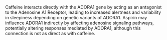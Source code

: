 Caffeine interacts directly with the ADORA1 gene by acting as an antagonist to the Adenosine A1 Receptor, leading to increased alertness and variability in sleepiness depending on genetic variants of ADORA1. Aspirin may influence ADORA1 indirectly by affecting adenosine signaling pathways, potentially altering responses mediated by ADORA1, although this connection is not as direct as with caffeine.